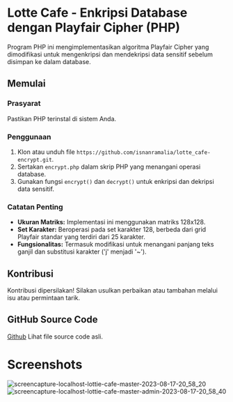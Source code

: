 # Lotte Cafe - Enkripsi Database dengan Playfair Cipher (PHP)

Program PHP ini mengimplementasikan algoritma Playfair Cipher yang dimodifikasi untuk mengenkripsi dan mendekripsi data sensitif sebelum disimpan ke dalam database.

## Memulai

### Prasyarat
Pastikan PHP terinstal di sistem Anda.

### Penggunaan
1. Klon atau unduh file `https://github.com/isnanramalia/lotte_cafe-encrypt.git`.
2. Sertakan `encrypt.php` dalam skrip PHP yang menangani operasi database.
3. Gunakan fungsi `encrypt()` dan `decrypt()` untuk enkripsi dan dekripsi data sensitif.

### Catatan Penting
- **Ukuran Matriks:** Implementasi ini menggunakan matriks 128x128.
- **Set Karakter:** Beroperasi pada set karakter 128, berbeda dari grid Playfair standar yang terdiri dari 25 karakter.
- **Fungsionalitas:** Termasuk modifikasi untuk menangani panjang teks ganjil dan substitusi karakter ('j' menjadi '~').

## Kontribusi
Kontribusi dipersilakan! Silakan usulkan perbaikan atau tambahan melalui isu atau permintaan tarik.

## GitHub Source Code
[Github](https://github.com/IsranLie/Lottie-Cafe)
Lihat file source code asli.


# Screenshots
![screencapture-localhost-lottie-cafe-master-2023-08-17-20_58_20](https://github.com/IsranLie/Lottie-Cafe/assets/95160822/05553a5d-b18e-4bbc-a8d8-53ede87d85b4)
![screencapture-localhost-lottie-cafe-master-admin-2023-08-17-20_58_40](https://github.com/IsranLie/Lottie-Cafe/assets/95160822/6572e796-0616-4e13-be6a-d7e3841c2e02)
